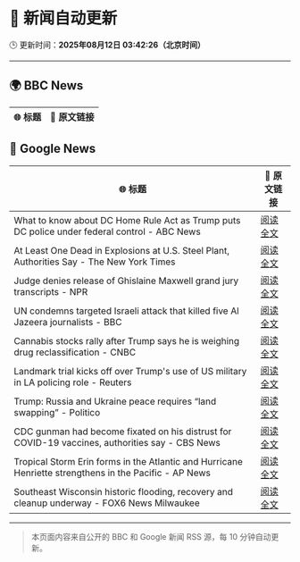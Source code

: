 # 🧠 新闻自动更新

🕒 更新时间：**2025年08月12日 03:42:26（北京时间）**

---

## 🌍 BBC News

| 🌐 标题 | 🔗 原文链接 |
|--------|-------------|

## 📰 Google News

| 🌐 标题 | 🔗 原文链接 |
|--------|-------------|
| What to know about DC Home Rule Act as Trump puts DC police under federal control - ABC News | [阅读全文](https://news.google.com/rss/articles/CBMikgFBVV95cUxQRlpUZjRDMmItVUhCcDNGOFlCc3dFM2tJeW9EWHRwOENBaUNxdWF0ZjQ5VHp0RHRLYkc4N2NIUTA5SWNhOUpEZS1lbWxpSDZ6aFZFbHhkeFhKQ2lURUxUS2huOGxKTGZpQmNGUGR5eVFTNjJFQWJsUGZZenhmczlSejZmWFVLck1Nc3Z2Y21XREl6QdIBlwFBVV95cUxPNzZ4WFdxSzIxRlNKYXAyZWR1aE5WVi1BYXFFOU5qanZGQmxnZ05obkctd0lRLVB1YmhlUzB6eFJQcTVERUNzemFrYkJpMlEyNngzWng0bVlmM0V4cENSZC11bTYwS3c2d1pJZ29VbmM1djJ1Z3ZRbXlRSGFxbFQ1RTR0ckNiSFN4WGw0MVBXOEZJNG1EMUlr?oc=5) |
| At Least One Dead in Explosions at U.S. Steel Plant, Authorities Say - The New York Times | [阅读全文](https://news.google.com/rss/articles/CBMif0FVX3lxTFBQSzIxc2FwdDRlWEVVRTJBamhQRGllMTNUMTZxWDdtRFU3Ti1YbzRUSm1nMVU0QTVLSExZbTFteXh1RmdMQWNJMmpMOWc3TXd5TEdEeWMwOWF4elV4V1dyVFZCR3pXS3lmQjJ2bG9qeVo2QVJIOVRjMUlvVnR1MG8?oc=5) |
| Judge denies release of Ghislaine Maxwell grand jury transcripts - NPR | [阅读全文](https://news.google.com/rss/articles/CBMiiwFBVV95cUxNOFIwUkZWSXFNeXpCSFpxLTNYNDUzc2FvUnRMT25BazFhSklqM1c0QldkbzA1bDJ2b0Vuc1hwZlh4ZjlwWjJQdmpOSWdxekh5aE4zWXpWOENaMU1nUHc4NFFuRmFJVzZxRTRLQ0pvcGFjOGlPaUNKdTBiTjAwQ0F6SnpjYWl4Y3h1Nmpr?oc=5) |
| UN condemns targeted Israeli attack that killed five Al Jazeera journalists - BBC | [阅读全文](https://news.google.com/rss/articles/CBMiWkFVX3lxTE9tNjQxSEM1NThYcHFlLW03dkNWenFrNHppUFFnY212UkEtRmxpeTg2dzJhNkJMNkNmZXBCTkUyQktEMFJpaklBU2RpSWkwenVaSlJySkRoUG9Id9IBX0FVX3lxTE9LZjJGeUdvcklyclBlNGhtaGl0MjAwY0tqTFpWdTZDQjFXSEhQNEYxWUV5UHVFV09GaENldV9UbVBaSXlaSFJpbGt5Uy1xOHNVbGVuLU1oTDZERlZaTk9r?oc=5) |
| Cannabis stocks rally after Trump says he is weighing drug reclassification - CNBC | [阅读全文](https://news.google.com/rss/articles/CBMilwFBVV95cUxONF92R1BqQk9iZzNZdW9kZndOVmM5bXhpWmJhRG9NNWVRV1lvbWd3WlVoTEdtN256d09SQlFFM2RUb2xxLTFCZUJ3TER3bWZma3BqNUczdzBHa2lFYlRUckxlVV8tbHFUZzZ5N2Yya1JpTURUZE9yWlZ1ZHBkd0RQX185MGdSSzVVcTl0cEV4ajhoZ0JJeUlB0gGcAUFVX3lxTE1HWF9GRnd4dFJLRWxVTENRV0FqSDdJY3RJcUV4Z295TGtKLWdqb0c2eTdZM2VNNWQ4TS1uMDRxSzM2NTRnZkpxQXVDLWZRSl9wN2s5RUcxYlFNRFpfQUZyMUQ2R1JfbFdvUzFjeWc1cVV3a19aT2dkejJEckhkSkpiWDhuYUozdG90cmdkdGtVc1dudzVfalZIeU56Mg?oc=5) |
| Landmark trial kicks off over Trump's use of US military in LA policing role - Reuters | [阅读全文](https://news.google.com/rss/articles/CBMivwFBVV95cUxOTEVBMUVjWG1XSE54d3FlaW11aHdXYjJIcHNlak92RW1FUFNRQVpoNDFqOFd4cktYNmlMOGRQZGVBN0EtMWN1ckRuRldOand6b2UtTEp0X0xfZUJ3TG5FeXhsQ1FNbU1LWlJkMmxkM2d2aEstZHBVdm9VZlRrX2gwS0h2bEFpc1l1d0t3ZTNzS3lkemJvWVNLUTdDbk5Wa0U2VHNtdlZzbm44VHE4azlKdFdUcUNVekdqU3dVZ3dWWQ?oc=5) |
| Trump: Russia and Ukraine peace requires “land swapping” - Politico | [阅读全文](https://news.google.com/rss/articles/CBMijAFBVV95cUxNUElVRE5OT2dRQ285c25fVmI2ZW1QTmgwazhkTTlXSlhzNXVZWE5WMzkzMGFHWFY5aTNMQXFEU3hhMGNZYm1zQlE4Y0lZSkFpdHcyQjd0SldsTklQdE81eTJuemQ4VjUtS0txTi1lblVrd3hxRmtnYzBWSXlqOExyamVRNnpaUDNyUFNteQ?oc=5) |
| CDC gunman had become fixated on his distrust for COVID-19 vaccines, authorities say - CBS News | [阅读全文](https://news.google.com/rss/articles/CBMimwFBVV95cUxOSXZrUllYRENsek81bmg1dDdGc0UxV3RzZXNqdE1vWjBNbllJeldoZU9VVDlXU3M3dk4ydzRpRHNJM3VhdDZWVDlzQlpGN2RTUkl0cWpCVVNXWDBHdjNEc0pvZDZSZXhSc0Z5WGI5dllVLUYtbElZX0dWRk5KYjRLQmZ4Njc4Qm9YdmZ1bVZXcUc5UWpIZHhzSW5OONIBoAFBVV95cUxOcmJGRmxNSUp1ODhfY1lyR2lnMThTZkJwWHF6dDVPZWd1d0JfanctWlhYOHBkOGhZUDlPckhLaHlnTzNIa3kyVFl2aEpsMldnMlZQYkRFMDZuMnhGSFNubTZOa3RGMXNpSEF4Tm85a1g5bnM3VkpqV3p0S3JnZTVzVHdJeUJOWEVacEVFX21GTHE1TXlQdzA1blh6ZG9RTFJx?oc=5) |
| Tropical Storm Erin forms in the Atlantic and Hurricane Henriette strengthens in the Pacific - AP News | [阅读全文](https://news.google.com/rss/articles/CBMioAFBVV95cUxPb2lsTVU1Nmd3UWZ2VUo2M3RhbHZvMWE5NnNRc2dZY2k0Z1NZNnVhTVozdndpWjB6eDJjdDF0RzNyYVctLURKUTNPejJ2bFp3aGhYNjU4MWNpTDgtT3FPUFN5VDBsMUFZZ3ZCamZNeGdvbFpnZ0Q1RzFNcTBQMmV3UWhIc3FBdmN4Wmllbk5nTjJBeEJfVmtrX2czSGdUU1BS?oc=5) |
| Southeast Wisconsin historic flooding, recovery and cleanup underway - FOX6 News Milwaukee | [阅读全文](https://news.google.com/rss/articles/CBMinwFBVV95cUxPSjdHWURXRkJHOWtPRzBta05tWmt0ZDNDNV9lV1ZnVzJhMl9kRDhiQVQ4TE5vMkNES2s5Y25VTVNJdFhMSkpCSnNUNjhad2VXaHJOcmp3cGdtQ01YaUZ5VFhaaGRtR3lvYUlscE11T0ZTeWJZVThKUEUzcHhudGUwTWdha3BlTUVyYmJZSmNHWDY0VmVwejJYcmQ2V09WdkXSAaQBQVVfeXFMTkdHSkZqaWpvb1d1cEp5MWk1NWdfZEM2NGFWRERNcnZQSjBIeGtQSVpMbzJxSUpvOU1tRE12ZHMwYi1zSkFIYnZHWVZnTUhpMUVYVUxGLU1nRGxFdHRzbnJscnhNbk5ySHlyaFJtVEZTdnBXUUIzZURTMm1kYXJhOXVxZ3ZqVlRnaHBJN1FxelhZd09vZlZhNmpfWGZHU0RFZWw1ZE0?oc=5) |

---
> 本页面内容来自公开的 BBC 和 Google 新闻 RSS 源，每 10 分钟自动更新。